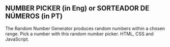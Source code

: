 
## NUMBER PICKER (in Eng) or SORTEADOR DE NÚMEROS (in PT)
The Random Number Generator produces random numbers within a chosen range. Pick a number with this random number picker. 
HTML, CSS and JavaScript. 


